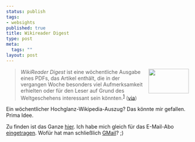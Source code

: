 ```yaml
--- 
status: publish
tags: 
- websights
published: true
title: Wikireader Digest
type: post
meta: 
  tags: ""
layout: post
---
```

<blockquote><p><img width="110" height="67" border="0" hspace="5" align="right" src="/wp-content/olduploads/schriftrolle2.serendipityThumb.gif" alt=""  /><i>WikiReader Digest</i> ist eine wöchentliche Ausgabe eines PDFs, das Artikel enthält, die in der vergangen Woche besonders viel Aufmerksamkeit erhielten oder für den Leser auf Grund des Weltgeschehens interessant sein könnten.<sup><a target="_BLANK" href="http://de.wikipedia.org/wiki/Wikipedia:WikiReader_Digest" title="http://de.wikipedia.org/wiki/Wikipedia:WikiReader_Digest" onmouseover="window.status='http://de.wikipedia.org/wiki/Wikipedia:WikiReader_Digest';return true;" onmouseout="window.status='';return true;">1</a></sup> (<a target="_BLANK" href="http://tomk32.blogger.de/" title="http://tomk32.blogger.de/" onmouseover="window.status='http://tomk32.blogger.de/';return true;" onmouseout="window.status='';return true;">via</a>)</p>

</blockquote>
<p>Ein wöchentlicher Hochglanz-Wikipedia-Auszug? Das könnte mir gefallen. Prima Idee.</p>

<p>Zu finden ist das Ganze <a target="_BLANK" href="http://de.wikipedia.org/wiki/Wikipedia:WikiReader_Digest" title="http://de.wikipedia.org/wiki/Wikipedia:WikiReader_Digest" onmouseover="window.status='http://de.wikipedia.org/wiki/Wikipedia:WikiReader_Digest';return true;" onmouseout="window.status='';return true;">hier</a>. Ich habe mich gleich für das E-Mail-Abo <a target="_BLANK" href="http://tomk32.de/phplist/?p=subscribe&id=4" title="http://tomk32.de/phplist/?p=subscribe&id=4" onmouseover="window.status='http://tomk32.de/phplist/?p=subscribe&id=4';return true;" onmouseout="window.status='';return true;">eingetragen</a>. Wofür hat man schließlich <a target="_BLANK" href="http://fredericiana.de/archives/56-GMail.html" title="http://fredericiana.de/archives/56-GMail.html" onmouseover="window.status='http://fredericiana.de/archives/56-GMail.html';return true;" onmouseout="window.status='';return true;">GMail</a>? ;)</p>
